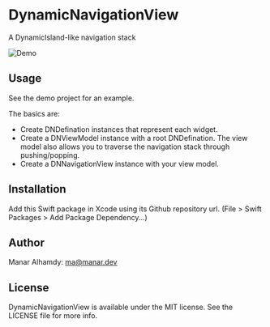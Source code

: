 # DynamicNavigationView
A DynamicIsland-like navigation stack

![Demo](demo.gif)

## Usage

See the demo project for an example.

The basics are:
- Create DNDefination instances that represent each widget.
- Create a DNViewModel instance with a root DNDefination. The view model also allows you to traverse the navigation stack through pushing/popping.
- Create a DNNavigationView instance with your view model.

## Installation
Add this Swift package in Xcode using its Github repository url. (File > Swift Packages > Add Package Dependency...)

## Author
Manar Alhamdy: ma@manar.dev

## License
DynamicNavigationView is available under the MIT license. See the LICENSE file for more info.
